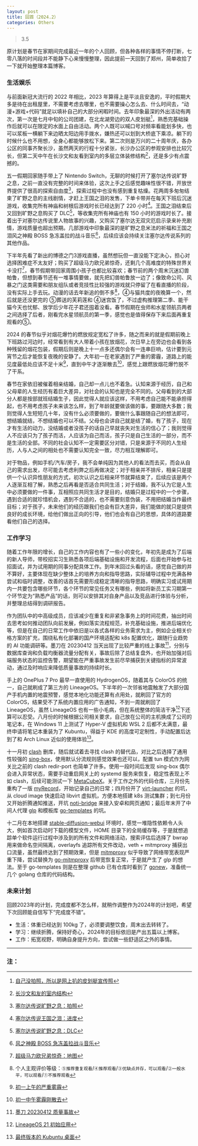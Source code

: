 ```yaml
---
layout: post
title: 回首（2024.2）
categories: Others
---
```


> 3.5  

<!-- more -->

原计划是春节在家期间完成最近一年的个人回顾，但各种各样的事情不停打断，七零八落的时间段并不能静下心来慢慢整理，因此提前一天回到了郑州，简单收拾了一下就开始整理本篇博客。

### 生活娱乐
与前面新冠大流行的 2022 年相比，2023 年算得上是平淡且安逸的，平时假期大多是待在出租屋里，不需要考虑去哪里，也不需要操心怎么去、什么时间去，“动漫+游戏+代码”就足以填补自己的大部分闲暇时间。去年印象最深的外出活动有两次，第一次是七月中旬的公司团建，在北龙湖旁边的双人皮划艇[^1]，熟悉完基础操作后就可以在限定的水面上自由活动。两个人既可以喊口号对频率看能划多快，也可以浆板一横躺下来边晒太阳边用手拨水，嫌热还可以划到大桥底下乘凉。躺下的时候什么也不用想，全身心都能够放松下来。第二次则是万兴的二十周年庆，各办公区的同事齐聚长沙，虽然两天的行程十分紧张，长沙办公区的参观安排也比较冗长，但第二天中午在长沙文和友看到室内的多层立体装修结构[^2]，还是多少有点震撼的。

五一假期回家随手带上了 Nintendo Switch，无聊的时候打开了塞尔达传说旷野之息，之前一直没有完整的时间来体验，这次上手之后感觉趣味性很不错，开放世界提供了很高的探索自由度[^3]，探索过程中也没有感到重复枯燥。花两周多匆匆结束了旷野之息的主线剧情，才赶上王国之泪的发售，下单卡带并在每天下班后沉迷游戏，收集完所有神庙和树根后游戏时长已经达到了 220 小时[^4]。王国之泪结束后又回到旷野之息购买了 DLC[^5]，等收集完所有神庙也有 150 小时的游戏时长了。接着出于对塞尔达传说里人物故事的兴趣，又购买了塞尔达无双灾厄启示录来补充剧情，游戏质量也超出预期。几部游戏中印象最深的是旷野之息米法的祈福和王国之泪风之神殿 BOSS 急冻盖拉的战斗音乐[^6]，后续应该会持续关注塞尔达传说系列的其他作品。

下半年先看了新出的博德之门3游戏直播，虽然想玩但一直没能下定决心，担心对选择困难症不太友好；购买了超级马力欧兄弟惊奇，还剩几个高难度的特殊世界关卡没打[^7]，春节假期带回家周围小孩子也都比较喜欢；春节前的两个周末沉迷幻兽帕鲁，但想到春节还有一堆事情要做，就先把幻兽帕鲁放一边了；像致命公司、风暴之门这类需要和朋友组队或者竞技性比较强的游戏就只停留了在看直播的阶段，没有实际上手去玩。动漫的话去年新追的倒不多[^8]，④与猫共度的夜晚算一个，然后就是还没更完的 ⑤葬送的芙莉莲和 ④迷宫饭了，不过虚构推理第二季、能干猫今天也忧郁、放学后少年花子君还囤着没看。春节假期在虫师和水星领航员两者之间选择了后者，刚看完水星领航员的第一季，感觉也是值得保存下来后面再重复观看的⑤。

2024 的春节似乎对烟花爆竹的燃放规定宽松了许多，随之而来的就是假期前晚上下班路过河边时，经常看到有大人带着小孩在放烟花，次日早上在旁边也会看到各种残留的烟花包装，假期后则是晚上十一点多还偶尔会有一连串巨响，估计要到元宵节之后才能恢复夜晚的安静了。大年初一在老家遇到了严重的雾霾，道路上的能见度最低处应该不足十米[^9]，直到中午才逐渐散去[^10]，感觉上跟燃放烟花爆竹脱不了干系。

春节在家依旧被催着相亲结婚，自己却一点儿也不着急。认知来源于经历，自己和父母辈的人生经历有着巨大差异，对社会的认知也是完全不同的。父母看到的大部分人都是按部就班结婚生子，因此觉得人就应该这样，不用考虑自己能不能承担得起，也不用考虑孩子未来该怎么样，到了年龄就要做该做的事，要跟随大多数；我则觉得人生短短几十年，没有什么必须要做的，要做什么事跟随自己的想法即可，想结婚就结，不想结婚也可以不结。父母也会讲自己就是结了婚，有了孩子，现在才有生活的动力，没结婚或者没孩子的话自己早就丧失对生活的信心了；我则觉得人不应该只为了孩子而活，人应该为自己而活，孩子只是自己生活的一部分，而不是生活的全部。不同的社会认知不一定需要区分对错，只是来源于不同的人生经历，人与人之间的相处也不需要认知完全一致，尽力相互理解即可。

对于物品，例如手机/汽车/房子，我不会单纯因为其他人的看法而去买，而会从自己的需求出发，尽可能去考虑利弊之后再做决定；对于相亲并不排斥，相亲只是提供一个认识异性朋友的方式，初次认识之后相亲环节就算结束了，后续应该是两个人逐渐互相了解，熟悉之后再看是否适合共同生活；对于结婚，我不认为它是人生中必须要做的一件事，互相照应共同生活才是目的，结婚只是过程中的一个步骤，遇到合适的就珍惜机会，遇到不合适的，也不需要刻意伪装，不用把结婚当作最终目标；对于孩子，未来他们的经历跟我们也会有巨大差异，我们能做的就只是提供良好的成长环境，给他们做出正向的引导，他们也会有自己的思想，具体的道路要看他们自己的选择。

### 工作学习
随着工作年限的增长，自己的工作内容也有了一些小的变化，年初先是成为了后端的新人导师，带校招实习生熟悉各项后端基础设施和开发流程，后面也开始参与社招面试，并为试用期的同事分配具体工作。到年末回过头看的话，感觉自己做的并不算好，主要体现在缺少整体上的培养方向和指导思路，实际辅导过程中充满各种尝试和临时调整，改善的话首先需要形成稳定清晰的指导思路，明确实习或试用期内一共要包含哪些环节，各个环节的常见任务又有哪些，例如将新员工实习期第一个环节定为“熟悉产品”的话，则可以安排其对自身产品以及竞品进行体验与分析，并整理总结得到调研报告。

作为团队中的中高级成员，应该减少在重复和非紧急事务上的时间花费，抽出时间去思考如何推动团队向前发展，例如落实流程规范，补充基础设施，推进后端优化等，但是在自己的日常工作中依旧是以各式各样的业务需求为主，例如企业相关价格方案的扩充，围绕私有化部署的国产环境适配和 k8s 配置优化，跟随行业趋势的 AI 功能调研等。墨刀在 20230412 当天出现了比较严重的线上事故[^11]，分别与数据库查询和负载均衡器流量分配有关，事故后除了总结复盘外，也开始加强对后端服务状态的监控告警，期望能在严重事故发生前尽早捕获到关键指标的异常波动，通过及时响应来降低质量事故的持续时长。

手上的 OnePlus 7 Pro 最早一直使用的 HydrogenOS，随着其与 ColorOS 的统一，自己就刷成了第三方的 LineageOS。下半年的一次邻省地震触发了大部分国产手机内置的地震预警，感觉本地化功能还算有点用处，就刷回了官方的 ColorOS，结果受不了系统内置应用的广告通知，不到一周就刷回了 LineageOS，虽然 LineageOS 也有一些小毛病，但在系统整体的简洁干净[^12]下还算可以忍受。八月份的时候根据公司相关要求，自己放在公司的主机换成了公司的笔记本，在 Windows 11 上测试了 Hyper-V 虚拟机和 WSL 2 后都不太满意，最终申请将笔记本重装为了 Kubuntu，得益于 KDE 的高度可定制性，手动配置后达到了和 Arch Linux 近似的使用体验[^13]。

十一月初 [clash](https://github.com/Dreamacro/clash) 删库，随后就试着去寻找 clash 的替代品，对比之后选择了通用性较强的 [sing-box](https://github.com/SagerNet/sing-box)，使用默认分流规则感觉效果也还可以，配置 tun 模式作为网关比之前的 clash redir-port 也简单了许多。使用一段时间后发现 sing-box 偶尔会进入异常状态，需要手动重启网关上的 systemd 服务来恢复，稳定性表现上不如 clash，后续可能测试一下 [MetaCubeX](https://github.com/MetaCubeX/mihomo/tree/Alpha)。关于工作之外的代码仓库，三月份先重构了一版 [myRecord](https://github.com/whoisnian/myRecord)，开始记录自己的日常；四月份开了 [virt-launcher](https://github.com/whoisnian/virt-launcher) 的坑，从 cloud image 快速启动 libvirt 虚拟机，方便本地搭建 k8s 测试集群；到七月份又开始折腾通知推送，开坑 [noti-bridge](https://github.com/whoisnian/noti-bridge) 来接入安卓和网页通知；最后年末开了中间人代理 [glp](https://github.com/whoisnian/glp) 和模板库 [go-templates](https://github.com/whoisnian/go-templates) 的坑。

十二月在本地搭建 [stable-diffusion-webui](https://github.com/AUTOMATIC1111/stable-diffusion-webui) 环境时，感觉一堆隐性依赖令人头大，例如首次启动时下载的模型文件，HOME 目录下的全局缓存等，于是就想追踪单个软件运行过程中涉及到的所有文件和网络活动，搜索评估后选择了 bwrap 用来做命名空间隔离，overlayfs 追踪所有文件改动，veth + mitmproxy 捕获出口流量，虽然最终达到了预期效果，但是 [mitmproxy](https://github.com/mitmproxy/mitmproxy) 似乎导致了网络带宽表现严重下降，尝试替换为 [go-mitmproxy](https://github.com/lqqyt2423/go-mitmproxy) 后带宽恢复正常，于是就产生了 glp 的想法。至于 go-templates 则是在整理 github 已有仓库时看到了 [gonew](https://go.dev/blog/gonew)，准备统一几个 golang 仓库的代码结构。

### 未来计划
回顾2023年的计划，完成度都不怎么样，就稍作调整作为2024年的计划吧，希望下次回顾能自信写下“完成度不错”。
* 生活：体重已经达到 100kg 了，必须要调整饮食，周末出去转转了。
* 学习：继续折腾，保持好奇心，2024年的目标依旧是产出五篇以上博客。
* 工作：拓宽视野，明确自身提升方向，尝试做一些舒适区之外的事情。

---
### 注：

[^1]: [自己没拍照，所以是网上扒的皮划艇宣传照](/public/image/yeah_time.webp)  
[^2]: [长沙文和友的室内结构](/public/image/wenheyou.webp)  
[^3]: [塞尔达传说旷野之息：拍照](/public/image/breath_of_the_wild.webp)  
[^4]: [塞尔达传说王国之泪：进度](/public/image/tears_of_the_kingdom.webp)  
[^5]: [塞尔达传说旷野之息：DLC](/public/image/breath_of_the_wild_dlc.webp)  
[^6]: [风之神殿 BOSS 急冻盖拉战斗音乐](https://www.bilibili.com/video/BV1yc41137sS/)  
[^7]: [超级马力欧兄弟惊奇：地图](/public/image/mario_wonder.webp)  
[^8]: 个人主观评价等级：`⑤推荐重复观看`/`④推荐观看`/`③优缺点并存，可以观看`/`②一般水平，可以观看`/`①不推荐观看`  
[^9]: [初一上午的严重雾霾](/public/image/20240210_haze_1.webp)  
[^10]: [初一中午雾霾刚散去](/public/image/20240210_haze_2.webp)  
[^11]: [墨刀 20230412 质量事故](/public/image/modao_0412.webp)  
[^12]: [LineageOS 21 初始应用](/public/image/lineageos_21.webp)  
[^13]: [最终版本的 Kubuntu 桌面](/public/image/kubuntu-kde.webp)  
